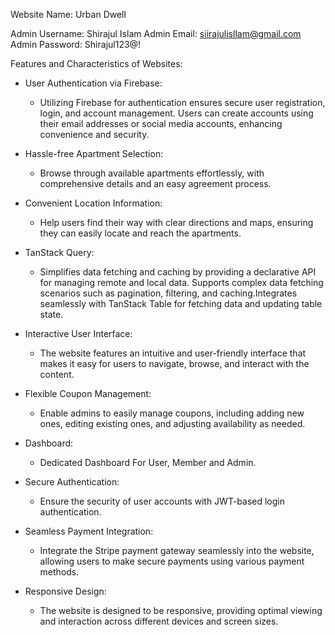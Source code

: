 Website Name: Urban Dwell

Admin Username: Shirajul Islam
Admin Email: siirajulisllam@gmail.com
Admin Password: Shirajul123@!

Features and Characteristics of Websites:

* User Authentication via Firebase: 
  - Utilizing Firebase for authentication ensures secure user registration, login, and account management. Users can create accounts using their email addresses or social media accounts, enhancing convenience and security.

* Hassle-free Apartment Selection:
  - Browse through available apartments effortlessly, with comprehensive details and an easy agreement process.

* Convenient Location Information: 
  - Help users find their way with clear directions and maps, ensuring they can easily locate and reach the apartments.

* TanStack Query: 
  - Simplifies data fetching and caching by providing a declarative API for managing remote and local data. Supports complex data fetching scenarios such as pagination, filtering, and caching.Integrates seamlessly with TanStack Table for fetching data and updating table state.   

* Interactive User Interface:
    - The website features an intuitive and user-friendly interface that makes it easy for users to navigate, browse, and interact with the content.

* Flexible Coupon Management:
    - Enable admins to easily manage coupons, including adding new ones, editing existing ones, and adjusting availability as needed.

* Dashboard: 
    - Dedicated Dashboard For User, Member and Admin.

* Secure Authentication: 
    - Ensure the security of user accounts with JWT-based login authentication.

* Seamless Payment Integration:
    - Integrate the Stripe payment gateway seamlessly into the website, allowing users to make secure payments using various payment methods.

* Responsive Design:
    - The website is designed to be responsive, providing optimal viewing and interaction across different devices and screen sizes.
